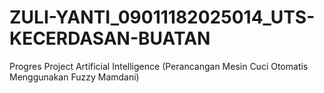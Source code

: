 # ZULI-YANTI_09011182025014_UTS-KECERDASAN-BUATAN
Progres Project Artificial Intelligence (Perancangan Mesin Cuci Otomatis Menggunakan Fuzzy Mamdani) 
